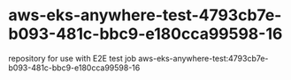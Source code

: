 # aws-eks-anywhere-test-4793cb7e-b093-481c-bbc9-e180cca99598-16
repository for use with E2E test job aws-eks-anywhere-test:4793cb7e-b093-481c-bbc9-e180cca99598-16
